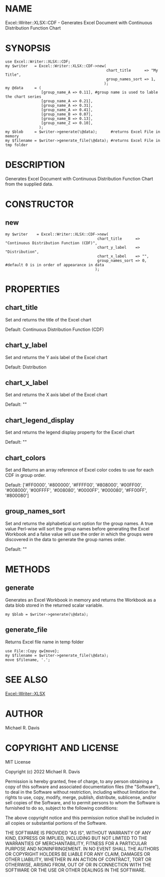 # NAME

Excel::Writer::XLSX::CDF - Generates Excel Document with Continuous Distribution Function Chart

# SYNOPSIS

    use Excel::Writer::XLSX::CDF;
    my $writer   = Excel::Writer::XLSX::CDF->new(
                                                 chart_title      => "My Title",
                                                 group_names_sort => 1,
                                                );
    my @data     = (
                    [group_name_A => 0.11], #group name is used to lable the chart series
                    [group_name_A => 0.21],
                    [group_name_A => 0.31],
                    [group_name_A => 0.41],
                    [group_name_B => 0.07],
                    [group_name_B => 0.13],
                    [group_name_Z => 0.10],
                   );
    my $blob     = $writer->generate(\@data);      #returns Excel File in memory
    my $filename = $writer->generate_file(\@data); #returns Excel File in tmp folder

# DESCRIPTION

Generates Excel Document with Continuous Distribution Function Chart from the supplied data.

# CONSTRUCTOR

## new

    my $writer    = Excel::Writer::XLSX::CDF->new(
                                             chart_title      => "Continuous Distribution Function (CDF)",
                                             chart_y_label    => "Distribution",
                                             chart_x_label    => "", 
                                             group_names_sort => 0,  #default 0 is in order of appearance in data
                                            );

# PROPERTIES

## chart\_title

Set and returns the title of the Excel chart

Default: Continuous Distribution Function (CDF)

## chart\_y\_label

Set and returns the Y axis label of the Excel chart

Default: Distribution

## chart\_x\_label

Set and returns the X axis label of the Excel chart

Default: ""

## chart\_legend\_display

Set and returns the legend display property for the Excel chart

Default: ""

## chart\_colors

Set and Returns an array reference of Excel color codes to use for each CDF in group order.

Default: \['#FF0000', '#800000', '#FFFF00', '#808000', '#00FF00', '#008000', '#00FFFF', '#008080', '#0000FF', '#000080', '#FF00FF', '#800080'\]

## group\_names\_sort

Set and returns the alphabetical sort option for the group names.  A true value Perl-wise will sort the group names before generating the Excel Workbook and a false value will use the order in which the groups were discovered in the data to generate the group names order.

Default: ""

# METHODS

## generate

Generates an Excel Workbook in memory and returns the Workbook as a data blob stored in the returned scalar variable.

    my $blob = $writer->generate(\@data);

## generate\_file

Returns Excel file name in temp folder

    use File::Copy qw{move};
    my $filename = $writer->generate_file(\@data);
    move $filename, '.';

# SEE ALSO

[Excel::Writer::XLSX](https://metacpan.org/pod/Excel::Writer::XLSX)

# AUTHOR

Michael R. Davis

# COPYRIGHT AND LICENSE

MIT License

Copyright (c) 2022 Michael R. Davis

Permission is hereby granted, free of charge, to any person obtaining a copy
of this software and associated documentation files (the "Software"), to deal
in the Software without restriction, including without limitation the rights
to use, copy, modify, merge, publish, distribute, sublicense, and/or sell
copies of the Software, and to permit persons to whom the Software is
furnished to do so, subject to the following conditions:

The above copyright notice and this permission notice shall be included in all
copies or substantial portions of the Software.

THE SOFTWARE IS PROVIDED "AS IS", WITHOUT WARRANTY OF ANY KIND, EXPRESS OR
IMPLIED, INCLUDING BUT NOT LIMITED TO THE WARRANTIES OF MERCHANTABILITY,
FITNESS FOR A PARTICULAR PURPOSE AND NONINFRINGEMENT. IN NO EVENT SHALL THE
AUTHORS OR COPYRIGHT HOLDERS BE LIABLE FOR ANY CLAIM, DAMAGES OR OTHER
LIABILITY, WHETHER IN AN ACTION OF CONTRACT, TORT OR OTHERWISE, ARISING FROM,
OUT OF OR IN CONNECTION WITH THE SOFTWARE OR THE USE OR OTHER DEALINGS IN THE
SOFTWARE.
